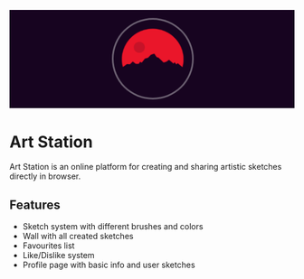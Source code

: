 <p align="center">
    <img src="https://github.com/Miki96/art-station/blob/master/bigLogo.png">
</p>

# Art Station
Art Station is an online platform for creating and sharing artistic sketches directly in browser. 

## Features
- Sketch system with different brushes and colors
- Wall with all created sketches
- Favourites list
- Like/Dislike system
- Profile page with basic info and user sketches


